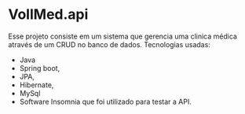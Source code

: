 # VollMed.api
Esse projeto consiste em um sistema que gerencia uma clinica médica através de um CRUD no banco de dados.
Tecnologias usadas: 
- Java
- Spring boot, 
- JPA, 
- Hibernate, 
- MySql 
- Software Insomnia que foi utilizado para testar a API. 
